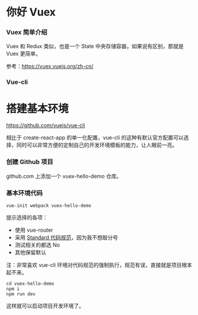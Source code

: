 # 你好 Vuex


### Vuex 简单介绍

Vuex 和 Redux 类似，也是一个 State 中央存储容器，如果说有区别，那就是 Vuex 更简单。

参考：https://vuex.vuejs.org/zh-cn/

### Vue-cli

# 搭建基本环境

https://github.com/vuejs/vue-cli


相比于 create-react-app 的单一化配置，vue-cli 的这种有默认官方配置可以选择，同时可以非常方便的定制自己的开发环境模板的能力，让人眼前一亮。


### 创建 Github 项目

github.com 上添加一个  vuex-hello-demo 仓库。


### 基本环境代码


```
vue-init webpack vuex-hello-demo
```

提示选择的各项：

- 使用 vue-router
- 采用 [Standard 代码规范](https://standardjs.com/)，因为我不想敲分号
- 测试相关的都选 No
- 其他保留默认

注：非常喜欢 vue-cli 环境对代码规范的强制执行，规范有误，直接就是项目根本起不来。


```
cd vuex-hello-demo
npm i
npm run dev
```

这样就可以启动项目开发环境了。
